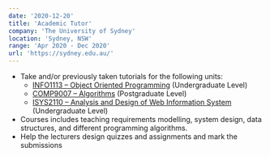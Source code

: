 ```yaml
---
date: '2020-12-20'
title: 'Academic Tutor'
company: 'The University of Sydney'
location: 'Sydney, NSW'
range: 'Apr 2020 - Dec 2020'
url: 'https://sydney.edu.au/'
---
```


- Take and/or previously taken tutorials for the following units:
    - <a href="https://www.sydney.edu.au/units/INFO1113">INFO1113 – Object Oriented Programming</a> (Undergraduate Level)
    - <a href="https://www.sydney.edu.au/units/COMP9007">COMP9007 – Algorithms</a> (Postgraduate Level)
    - <a href="https://www.sydney.edu.au/units/ISYS2110">ISYS2110 – Analysis and Design of Web Information System</a> (Undergraduate Level)
- Courses includes teaching requirements modelling, system design, data structures, and different
programming algorithms.
- Help the lecturers design quizzes and assignments and mark the submissions
